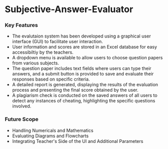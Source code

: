 # Subjective-Answer-Evaluator


  
### Key Features

* The evalutaion system has been developed using a graphical user interface (GUI) to facilitate user interaction.
* User information and scores are stored in an Excel database for easy accessibiltiy by the teachers.
* A dropdown menu is available to allow users to choose question papers from various subjects.
* The question paper includes text fields where users can type their answers, and a submit button is provided to save and evaluate their responses based on specific criteria.
* A detailed report is generated, displaying the results of the evaluation process and presenting the final score obtained by the user.
* A plagiarism check is conducted on the saved answers of all users to detect any instances of cheating, highlighting the specific questions involved.

### Future Scope

* Handling Numericals and Mathematics
* Evaluating Diagrams and Flowcharts
* Integrating Teacher's Side of the UI and Additional Parameters
